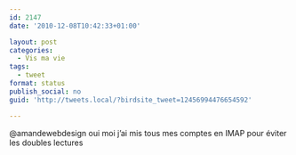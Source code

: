 ```yaml
---
id: 2147
date: '2010-12-08T10:42:33+01:00'

layout: post
categories:
  - Vis ma vie
tags:
  - tweet
format: status
publish_social: no
guid: 'http://tweets.local/?birdsite_tweet=12456994476654592'

---
```


@amandewebdesign oui moi j’ai mis tous mes comptes en IMAP pour éviter les doubles lectures